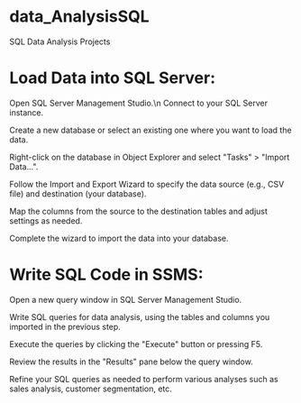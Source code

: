 # data_AnalysisSQL
SQL Data Analysis Projects 

# Load Data into SQL Server:

Open SQL Server Management Studio.\n
Connect to your SQL Server instance.

Create a new database or select an existing one where you want to load the data.

Right-click on the database in Object Explorer and select "Tasks" > "Import Data...".

Follow the Import and Export Wizard to specify the data source (e.g., CSV file) and destination (your database).

Map the columns from the source to the destination tables and adjust settings as needed.

Complete the wizard to import the data into your database.

# Write SQL Code in SSMS:

Open a new query window in SQL Server Management Studio.

Write SQL queries for data analysis, using the tables and columns you imported in the previous step.

Execute the queries by clicking the "Execute" button or pressing F5.

Review the results in the "Results" pane below the query window.

Refine your SQL queries as needed to perform various analyses such as sales analysis, customer segmentation, etc.
